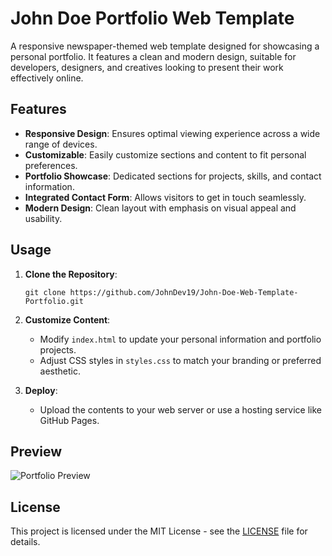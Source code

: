 # John Doe Portfolio Web Template

A responsive newspaper-themed web template designed for showcasing a personal portfolio. It features a clean and modern design, suitable for developers, designers, and creatives looking to present their work effectively online.

## Features

- **Responsive Design**: Ensures optimal viewing experience across a wide range of devices.
- **Customizable**: Easily customize sections and content to fit personal preferences.
- **Portfolio Showcase**: Dedicated sections for projects, skills, and contact information.
- **Integrated Contact Form**: Allows visitors to get in touch seamlessly.
- **Modern Design**: Clean layout with emphasis on visual appeal and usability.

## Usage

1. **Clone the Repository**:
   ```
   git clone https://github.com/JohnDev19/John-Doe-Web-Template-Portfolio.git
   ```

2. **Customize Content**:
   - Modify `index.html` to update your personal information and portfolio projects.
   - Adjust CSS styles in `styles.css` to match your branding or preferred aesthetic.

3. **Deploy**:
   - Upload the contents to your web server or use a hosting service like GitHub Pages.

## Preview

![Portfolio Preview](ss.png)

## License

This project is licensed under the MIT License - see the [LICENSE](LICENSE) file for details.
